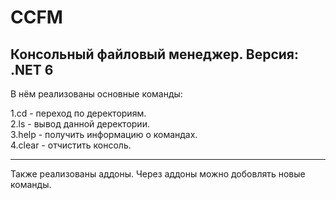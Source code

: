 # CCFM

Консольный файловый менеджер.
Версия: .NET 6
---

В нём реализованы основные команды:

1.cd - переход по деректориям.</br>
2.ls - вывод данной деректории.</br>
3.help - получить информацию о командах.</br>
4.clear - отчистить консоль.</br>

---

Также реализованы аддоны. Через аддоны можно добовлять новые команды.
